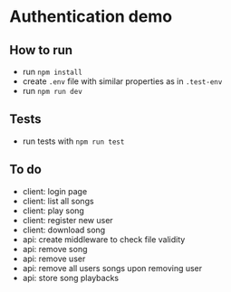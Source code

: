# Authentication demo

## How to run

- run `npm install`
- create `.env` file with similar properties as in `.test-env`
- run `npm run dev`

## Tests

- run tests with `npm run test`

## To do

- client: login page
- client: list all songs
- client: play song
- client: register new user
- client: download song
- api: create middleware to check file validity
- api: remove song
- api: remove user
- api: remove all users songs upon removing user
- api: store song playbacks